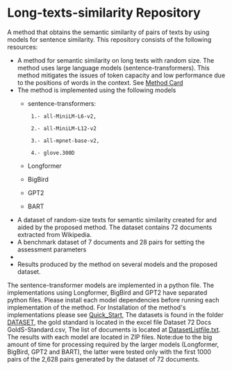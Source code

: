 # Long-texts-similarity Repository 
A method that obtains the semantic similarity of pairs of texts by using models for sentence similarity.
This repository consists of the following resources:
* A method for semantic similarity on long texts with random size. The method uses large language models (sentence-transformers). This method mitigates the issues of token capacity and low performance due to the positions of words in the context. See [Method Card](Method_Card.md) 
* The method is implemented using the following models
     * sentence-transformers:
       
            1.- all-MiniLM-L6-v2,
       
            2.- all-MiniLM-L12-v2
       
            3.- all-mpnet-base-v2,

            4.- glove.300D
       
     * Longformer
     * BigBird
     * GPT2
     * BART
* A dataset of random-size texts for semantic similarity created for and aided by the proposed method. The dataset contains 72 documents extracted from Wikipedia.
* A benchmark dataset of 7 documents and 28 pairs for setting the  assessment parameters
* 
* Results produced by the method on several models and the proposed dataset.
  
The sentence-transformer models are implemented in a python file. The implementations using Longformer, BigBird and GPT2 have separated python files. Please install each model dependencies before running each implementation of the method. For Installation of the method's implementations please see [Quick_Start](Quick_Start.md), The datasets is found in the folder [DATASET](DATASET), the gold standard is located in the excel file Dataset 72 Docs GoldS-Standard.csv, The list of documents is located at [DatasetListfile.txt](DatasetListfile.txt). The results with each model are located in ZIP files. Note:due to the big amount of time for processing required by the larger models (Longformer, BigBird, GPT2 and BART), the latter were tested only with the first 1000 pairs of the 2,628 pairs generated by the dataset of  72 documents. 

